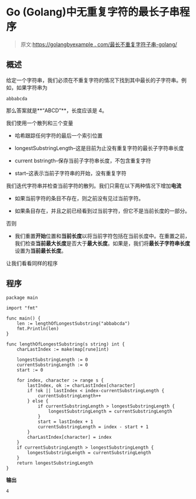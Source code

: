 # Go (Golang)中无重复字符的最长子串程序

> 原文:[https://golangbyexample . com/最长不重复字符子串-golang/](https://golangbyexample.com/longest-substring-without-repeating-characters-golang/)

## **概述**

给定一个字符串，我们必须在不重复字符的情况下找到其中最长的子字符串。例如，如果字符串为

```
abbabcda
```

那么答案就是**“ABCD”**，长度应该是 4。

我们使用一个散列和三个变量

*   哈希跟踪任何字符的最后一个索引位置

*   longestSubstringLength–这是目前为止没有重复字符的最长子字符串长度

*   current bstringth–保存当前子字符串长度，不包含重复字符

*   start–这表示当前子字符串的开始，没有重复字符

我们迭代字符串并检查当前字符的散列。我们只需在以下两种情况下增加**电流**

*   如果当前字符的条目不存在，则之前没有见过当前字符。

*   如果条目存在，并且之前已经看到过当前字符，但它不是当前长度的一部分。

否则

*   我们重置**开始**位置和**当前长度**以将当前字符包括在当前长度中。在重置之前，我们检查**当前最大长度**是否大于**最大长度**。如果是，我们将**最长子字符串长度**设置为**当前最长长度**。

让我们看看同样的程序

## **程序**

```
package main

import "fmt"

func main() {
	len := lengthOfLongestSubstring("abbabcda")
	fmt.Println(len)
}

func lengthOfLongestSubstring(s string) int {
	charLastIndex := make(map[rune]int)

	longestSubstringLength := 0
	currentSubstringLength := 0
	start := 0

	for index, character := range s {
		lastIndex, ok := charLastIndex[character]
		if !ok || lastIndex < index-currentSubstringLength {
			currentSubstringLength++
		} else {
			if currentSubstringLength > longestSubstringLength {
				longestSubstringLength = currentSubstringLength
			}
			start = lastIndex + 1
			currentSubstringLength = index - start + 1
		}
		charLastIndex[character] = index
	}
	if currentSubstringLength > longestSubstringLength {
		longestSubstringLength = currentSubstringLength
	}
	return longestSubstringLength
}
```

**输出**

```
4
```
